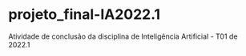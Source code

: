 # projeto_final-IA2022.1
Atividade de conclusão da disciplina de Inteligência Artificial - T01 de 2022.1
